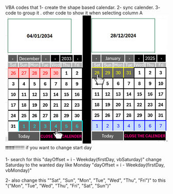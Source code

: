 VBA codes that
1- create the shape based calendar. 
2- sync calender.
3- code to group it . other code to show it when selecting column A
![Calendar Preview](pic1.png)
❗❗❗❗❗❗‼️‼️‼️‼️
if you want to change start day

1-    search for this "dayOffset = i - Weekday(firstDay, vbSaturday)"
      change Saturday to the wanted day like Monday 
      "dayOffset = i - Weekday(firstDay, vbMonday)"
      
2-    also change this ""Sat", "Sun", "Mon", "Tue", "Wed", "Thu", "Fri")"
      to 
      this "("Mon", "Tue", "Wed", "Thu", "Fri", "Sat", "Sun")"
